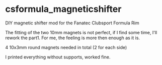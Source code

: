 # csformula_magneticshifter
DIY magnetic shifter mod for the Fanatec Clubsport Formula Rim

The fitting of the two 10mm magnets is not perfect, if I find some time, I'll rework the part1.
For me, the feeling is more then enough as it is.

4 10x3mm round magnets needed in total (2 for each side)

I printed everything without supports, worked fine.
